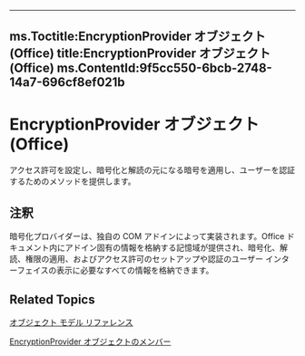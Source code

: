 

---
ms.Toctitle:EncryptionProvider オブジェクト (Office)
title:EncryptionProvider オブジェクト (Office)
ms.ContentId:9f5cc550-6bcb-2748-14a7-696cf8ef021b
---
# EncryptionProvider オブジェクト (Office)




アクセス許可を設定し、暗号化と解読の元になる暗号を適用し、ユーザーを認証するためのメソッドを提供します。

## 注釈
暗号化プロバイダーは、独自の COM アドインによって実装されます。Office ドキュメント内にアドイン固有の情報を格納する記憶域が提供され、暗号化、解読、権限の適用、およびアクセス許可のセットアップや認証のユーザー インターフェイスの表示に必要なすべての情報を格納できます。



## Related Topics

[オブジェクト モデル リファレンス](499c789a-aba2-0fad-649a-0ea964cd3b5e.md)

[EncryptionProvider オブジェクトのメンバー](48bed5b8-b284-4b52-4143-153ae1c751a4.md)




